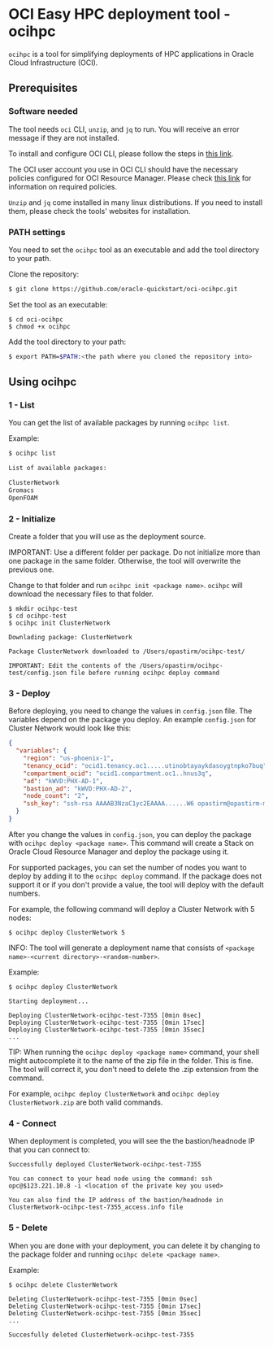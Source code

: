 # OCI Easy HPC deployment tool - ocihpc

`ocihpc` is a tool for simplifying deployments of HPC applications in Oracle Cloud Infrastructure (OCI).

## Prerequisites

### Software needed
The tool needs `oci` CLI, `unzip`, and `jq` to run. You will receive an error message if they are not installed.

To install and configure OCI CLI, please follow the steps in [this link](https://docs.cloud.oracle.com/en-us/iaas/Content/API/SDKDocs/cliinstall.htm).

The OCI user account you use in OCI CLI should have the necessary policies configured for OCI Resource Manager. Please check [this link](https://docs.cloud.oracle.com/en-us/iaas/Content/Identity/Tasks/managingstacksandjobs.htm) for information on required policies.

`Unzip` and `jq` come installed in many linux distributions. If you need to install them, please check the tools' websites for installation.

### PATH settings
You need to set the `ocihpc` tool as an executable and add the tool directory to your path.

Clone the repository:
```sh
$ git clone https://github.com/oracle-quickstart/oci-ocihpc.git
```

Set the tool as an executable:
```
$ cd oci-ocihpc
$ chmod +x ocihpc
```

Add the tool directory to your path:
```sh
$ export PATH=$PATH:<the path where you cloned the repository into>
```

## Using ocihpc

### 1 - List
You can get the list of available packages by running `ocihpc list`.

Example:

```sh
$ ocihpc list

List of available packages:

ClusterNetwork
Gromacs
OpenFOAM
```

### 2 - Initialize
Create a folder that you will use as the deployment source.

IMPORTANT: Use a different folder per package. Do not initialize more than one package in the same folder. Otherwise, the tool will overwrite the previous one.

Change to that folder and run `ocihpc init <package name>`. `ocihpc` will download the necessary files to that folder.


```
$ mkdir ocihpc-test
$ cd ocihpc-test
$ ocihpc init ClusterNetwork

Downlading package: ClusterNetwork

Package ClusterNetwork downloaded to /Users/opastirm/ocihpc-test/

IMPORTANT: Edit the contents of the /Users/opastirm/ocihpc-test/config.json file before running ocihpc deploy command
```

### 3 - Deploy
Before deploying, you need to change the values in `config.json` file. The variables depend on the package you deploy. An example `config.json` for Cluster Network would look like this:

```json
{
  "variables": {
    "region": "us-phoenix-1",
    "tenancy_ocid": "ocid1.tenancy.oc1.....utinobtayaykdasoygtnpko7buq",
    "compartment_ocid": "ocid1.compartment.oc1..hnus3q",
    "ad": "kWVD:PHX-AD-1",
    "bastion_ad": "kWVD:PHX-AD-2",
    "node_count": "2",
    "ssh_key": "ssh-rsa AAAAB3NzaC1yc2EAAAA......W6 opastirm@opastirm-mac"
  }
}
```

After you change the values in `config.json`, you can deploy the package with `ocihpc deploy <package name>`. This command will create a Stack on Oracle Cloud Resource Manager and deploy the package using it.

For supported packages, you can set the number of nodes you want to deploy by adding it to the `ocihpc deploy` command. If the package does not support it or if you don't provide a value, the tool will deploy with the default numbers. 

For example, the following command will deploy a Cluster Network with 5 nodes:

```
$ ocihpc deploy ClusterNetwork 5
```

INFO: The tool will generate a deployment name that consists of `<package name>-<current directory>-<random-number>`.

Example:

```
$ ocihpc deploy ClusterNetwork

Starting deployment...

Deploying ClusterNetwork-ocihpc-test-7355 [0min 0sec]
Deploying ClusterNetwork-ocihpc-test-7355 [0min 17sec]
Deploying ClusterNetwork-ocihpc-test-7355 [0min 35sec]
...
```

TIP: When running the `ocihpc deploy <package name>` command, your shell might autocomplete it to the name of the zip file in the folder. This is fine. The tool will correct it, you don't need to delete the .zip extension from the command.

For example, `ocihpc deploy ClusterNetwork` and `ocihpc deploy ClusterNetwork.zip` are both valid commands.


### 4 - Connect
When deployment is completed, you will see the the bastion/headnode IP that you can connect to:

```
Successfully deployed ClusterNetwork-ocihpc-test-7355

You can connect to your head node using the command: ssh opc@$123.221.10.8 -i <location of the private key you used>

You can also find the IP address of the bastion/headnode in ClusterNetwork-ocihpc-test-7355_access.info file
```

### 5 - Delete
When you are done with your deployment, you can delete it by changing to the package folder and running `ocihpc delete <package name>`.

Example:
```
$ ocihpc delete ClusterNetwork

Deleting ClusterNetwork-ocihpc-test-7355 [0min 0sec]
Deleting ClusterNetwork-ocihpc-test-7355 [0min 17sec]
Deleting ClusterNetwork-ocihpc-test-7355 [0min 35sec]
...

Succesfully deleted ClusterNetwork-ocihpc-test-7355
```
